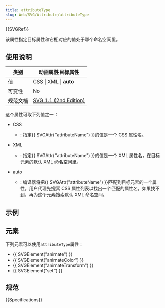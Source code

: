 ```yaml
---
title: attributeType
slug: Web/SVG/Attribute/attributeType
---
```


{{SVGRef}}

该属性指定目标属性和它相对应的值处于哪个命名空间里。

## 使用说明

| 类别     | 动画属性目标属性                                                                      |
| -------- | ------------------------------------------------------------------------------------- |
| 值       | CSS \| XML \| **auto**                                                                |
| 可变性   | No                                                                                    |
| 规范文档 | [SVG 1.1 (2nd Edition)](https://www.w3.org/TR/SVG/animate.html#AttributeTypeAttribute) |

这个属性可取下列值之一：

- CSS
  - : 指定{{ SVGAttr("attributeName") }}的值是一个 CSS 属性名。
- XML

  - : 指定{{ SVGAttr("attributeName") }}的值是一个 XML 属性名，在目标元素的默认 XML 命名空间里。

- auto
  - : 编译器将把{{ SVGAttr("attributeName") }}匹配到目标元素的一个属性。用户代理先搜索 CSS 属性列表以找出一个匹配的属性名，如果找不到，再为这个元素搜索默认 XML 命名空间。

## 示例

## 元素

下列元素可以使用`attributeType`属性：

- {{ SVGElement("animate") }}
- {{ SVGElement("animateColor") }}
- {{ SVGElement("animateTransform") }}
- {{ SVGElement("set") }}

## 规范

{{Specifications}}
